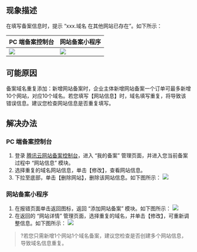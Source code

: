 
## 现象描述
在填写备案信息时，提示 “xxx.域名 在其他网站已存在”。如下所示：

| PC 端备案控制台 | 网站备案小程序 | 
|---------|---------|
| ![](https://main.qcloudimg.com/raw/17dcac45e350e1fc7272e08a6ccc021f.png)| ![](https://main.qcloudimg.com/raw/f3ae897d68072b92aa9e32a4c233615a.png) | 




## 可能原因
备案域名重复添加：新增网站备案时，企业主体新增网站备案一个订单可最多新增10个网站，对应10个域名。若您填写【网站信息】时，域名填写重复，将导致该错误信息。建议您检查网站信息是否重复填写。


## 解决办法
### PC 端备案控制台
1. 登录 [腾讯云网站备案控制台](https://console.cloud.tencent.com/beian)，进入 “我的备案” 管理页面，并进入您当前备案过程中 “网站信息” 模块。
2. 选择重复的域名网站信息，单击【修改】，查看网站信息。
3. 下拉至底部，单击【删除网站】，删除该网站信息。如下图所示：
![](https://main.qcloudimg.com/raw/a9f9b1d4f3f5732ef67dafec6ad72e20.png)

### 网站备案小程序
1. 在报错页面单击返回图标，返回 “添加网站备案” 模块。如下图所示：
![](https://main.qcloudimg.com/raw/475028d2b409d80659fc857df2e54dc0.png)
2. 在返回的 “网站详情” 管理页面，选择重复的域名，并单击【修改】，可重新调整信息。如下图所示：
![](https://main.qcloudimg.com/raw/177a99a2c251dccb853c6d876b5e4bd4.png)

>?若您只需新增1个网站1个域名备案，建议您检查是否创建多个网站信息，导致域名信息重复。


